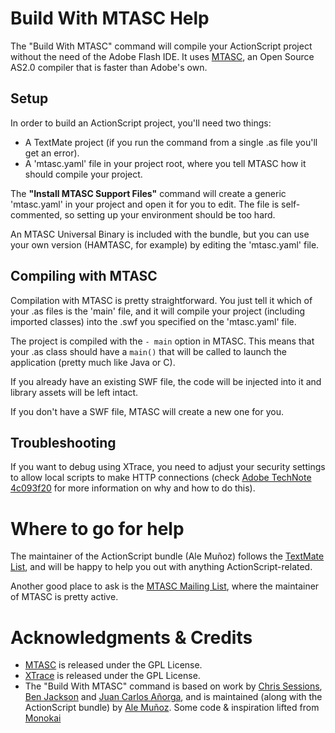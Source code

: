 # Build With MTASC Help

The "Build With MTASC" command will compile your ActionScript project without the need of the Adobe Flash IDE. It uses [MTASC](http://www.mtasc.org/), an Open Source AS2.0 compiler that is faster than Adobe's own.

## Setup

In order to build an ActionScript project, you'll need two things:

* A TextMate project (if you run the command from a single .as file you'll get an error).
* A 'mtasc.yaml' file in your project root, where you tell MTASC how it should compile your project.

The **"Install MTASC Support Files"** command will create a generic 'mtasc.yaml' in your project and open it for you to edit. The file is self-commented, so setting up your environment should be too hard.

An MTASC Universal Binary is included with the bundle, but you can use your own version (HAMTASC, for example) by editing the 'mtasc.yaml' file.

## Compiling with MTASC

Compilation with MTASC is pretty straightforward. You just tell it which of your .as files is the 'main' file, and it will compile your project (including imported classes) into the .swf you specified on the 'mtasc.yaml' file.

The project is compiled with the <code>- main</code> option in MTASC. This means that your .as class should have a <code>main()</code> that will be called to launch the application (pretty much like Java or C).

If you already have an existing SWF file, the code will be injected into it and library assets will be left intact.

If you don't have a SWF file, MTASC will create a new one for you.

## Troubleshooting

If you want to debug using XTrace, you need to adjust your security settings to allow local scripts to make HTTP connections (check [Adobe TechNote 4c093f20](http://www.adobe.com/go/4c093f20) for more information on why and how to do this).

# Where to go for help

The maintainer of the ActionScript bundle (Ale Muñoz) follows the [TextMate List](http://lists.macromates.com/mailman/listinfo/textmate), and will be happy to help you out with anything ActionScript-related.

Another good place to ask is the [MTASC Mailing List](http://lists.motion-twin.com/mailman/listinfo/mtasc), where the maintainer of MTASC is pretty active.

# Acknowledgments & Credits

* [MTASC](http://www.mtasc.org/) is released under the GPL License.
* [XTrace](http://developer.mabwebdesign.com/xtrace.html) is released under the GPL License.
* The "Build With MTASC" command is based on work by [Chris Sessions](http://lists.motion-twin.com/pipermail/mtasc/2006-June/029791.html), [Ben Jackson](http://www.unfitforprint.com/) and [Juan Carlos Añorga](http://www.juanzo.com/), and is maintained (along with the ActionScript bundle) by [Ale Muñoz](http://bomberstudios.com). Some code & inspiration lifted from [Monokai](http://www.monokai.nl/blog/2006/07/14/using-textmate-mtasc-and-xtrace-to-build-flash-projects-in-mac-osx/)
